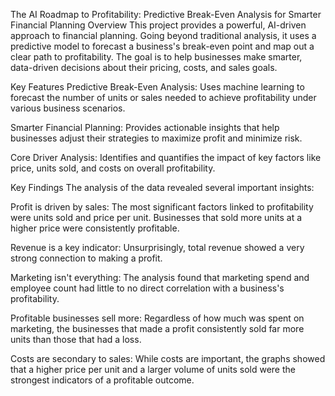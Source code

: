 The AI Roadmap to Profitability: Predictive Break-Even Analysis for Smarter Financial Planning
Overview
This project provides a powerful, AI-driven approach to financial planning. Going beyond traditional analysis, it uses a predictive model to forecast a business's break-even point and map out a clear path to profitability. The goal is to help businesses make smarter, data-driven decisions about their pricing, costs, and sales goals.

Key Features
Predictive Break-Even Analysis: Uses machine learning to forecast the number of units or sales needed to achieve profitability under various business scenarios.

Smarter Financial Planning: Provides actionable insights that help businesses adjust their strategies to maximize profit and minimize risk.

Core Driver Analysis: Identifies and quantifies the impact of key factors like price, units sold, and costs on overall profitability.

Key Findings
The analysis of the data revealed several important insights:

Profit is driven by sales: The most significant factors linked to profitability were units sold and price per unit. Businesses that sold more units at a higher price were consistently profitable.

Revenue is a key indicator: Unsurprisingly, total revenue showed a very strong connection to making a profit.

Marketing isn't everything: The analysis found that marketing spend and employee count had little to no direct correlation with a business's profitability.

Profitable businesses sell more: Regardless of how much was spent on marketing, the businesses that made a profit consistently sold far more units than those that had a loss.

Costs are secondary to sales: While costs are important, the graphs showed that a higher price per unit and a larger volume of units sold were the strongest indicators of a profitable outcome.
